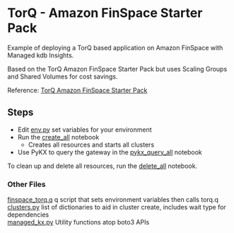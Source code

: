 # TorQ - Amazon FinSpace Starter Pack
Example of deploying a TorQ based application on Amazon FinSpace with Managed kdb Insights.

Based on the TorQ Amazon FinSpace Starter Pack but uses Scaling Groups and Shared Volumes for cost savings.

Reference: [TorQ Amazon FinSpace Starter Pack](https://dataintellecttech.github.io/TorQ-Amazon-FinSpace-Starter-Pack/)

## Steps
- Edit [env.py](env.py) set variables for your environment
- Run the [create_all](create_all.ipynb) notebook
  - Creates all resources and starts all clusters
- Use PyKX to query the gateway in the [pykx_query_all](pykx_query_all.ipynb) notebook

To clean up and delete all resources, run the [delete_all](delete_all.ipynb) notebook.

### Other Files
[finspace_torq.q](finspace_torq.q) q script that sets environment variables then calls torq.q   
[clusters.py](clusters.py) list of dictionaries to aid in cluster create, includes wait type for dependencies   
[managed_kx.py](managed_kx.py) Utility functions atop boto3 APIs   